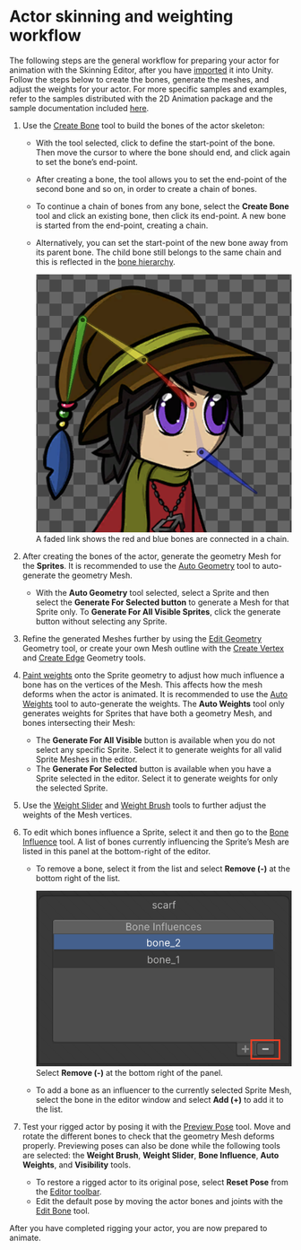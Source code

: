 # Actor skinning and weighting workflow
The following steps are the general workflow for preparing your actor for animation with the Skinning Editor, after you have [imported](PreparingArtwork.md) it into Unity. Follow the steps below to create the bones, generate the meshes, and adjust the weights for your actor. For more specific samples and examples, refer to the samples distributed with the 2D Animation package and the sample documentation included [here](#Examples.md).

1. Use the [Create Bone](SkinEdToolsShortcuts.md#bone-tools) tool to build the bones of the actor skeleton:

   - With the tool selected, click to define the start-point of the bone. Then move the cursor to where the bone should end, and click again to set the bone’s end-point.

   - After creating a bone, the tool allows you to set the end-point of the second bone and so on, in order to create a chain of bones.

   - To continue a chain of bones from any bone, select the __Create Bone__ tool and click an existing bone, then click its end-point. A new bone is started from the end-point, creating a chain.

   - Alternatively, you can set the start-point of the new bone away from its parent bone. The child bone still belongs to the same chain and this is reflected in the [bone hierarchy](SpriteVis.md#bone-tab-and-hierarchy-tree).

      ![](images/BoneChain.png)<br/>A faded link shows the red and blue bones are connected in a chain.

1. After creating the bones of the actor, generate the geometry Mesh for the __Sprites__. It is recommended to use the [Auto Geometry](SkinEdToolsShortcuts.md#geometry-tools) tool to auto-generate the geometry Mesh.

   - With the __Auto Geometry__ tool selected, select a Sprite and then select the __Generate For Selected button__ to generate a Mesh for that Sprite only. To __Generate For All Visible Sprites__, click the generate button without selecting any Sprite.

1. Refine the generated Meshes further by using the [Edit Geometry](SkinEdToolsShortcuts.md#geometry-tools) Geometry tool, or create your own Mesh outline with the [Create Vertex](SkinEdToolsShortcuts.md#geometry-tools) and [Create Edge](SkinEdToolsShortcuts.md#geometry-tools) Geometry tools.

1. [Paint weights](SkinEdToolsShortcuts.md#weight-tools) onto the Sprite geometry to adjust how much influence a bone has on the vertices of the Mesh. This affects how the mesh deforms when the actor is animated. It is recommended to use the [Auto Weights](SkinEdToolsShortcuts.md#weight-tools) tool to auto-generate the weights. The __Auto Weights__ tool only generates weights for Sprites that have both a geometry Mesh, and bones intersecting their Mesh:

   - The __Generate For All Visible__ button is available when you do not select any specific Sprite. Select it to generate weights for all valid Sprite Meshes in the editor.
   - The __Generate For Selected__ button is available when you have a Sprite selected in the editor. Select it to generate weights for only the selected Sprite.

1. Use the [Weight Slider](SkinEdToolsShortcuts.md#weight-slider) and [Weight Brush](SkinEdToolsShortcuts.md#weight-brush) tools to further adjust the weights of the Mesh vertices.

1. To edit which bones influence a Sprite, select it and then go to the [Bone Influence](SkinEdToolsShortcuts.md#bone-influence) tool. A list of bones currently influencing the Sprite’s Mesh are listed in this panel at the bottom-right of the editor.

   - To remove a bone, select it from the list and select __Remove (-)__ at the bottom right of the list.

      ![](images/BoneInf_panel.png)<br/>Select __Remove (-)__ at the bottom right of the panel.

   - To add a bone as an influencer to the currently selected Sprite Mesh, select the bone in the editor window and select __Add (+)__ to add it to the list.

1. Test your rigged actor by posing it with the [Preview Pose](SkinEdToolsShortcuts.md#preview-pose) tool. Move and rotate the different bones to check that the geometry Mesh deforms properly. Previewing poses can also be done while the following tools are selected: the __Weight Brush__, __Weight Slider__, __Bone Influence__, __Auto Weights__, and __Visibility__ tools.

   - To restore a rigged actor to its original pose, select __Reset Pose__ from the [Editor toolbar](SkinEdToolsShortcuts.md#editor-toolbar).
   - Edit the default pose by moving the actor bones and joints with the [Edit Bone](SkinEdToolsShortcuts.md#editor-toolbar) tool.

After you have completed rigging your actor, you are now prepared to animate.
